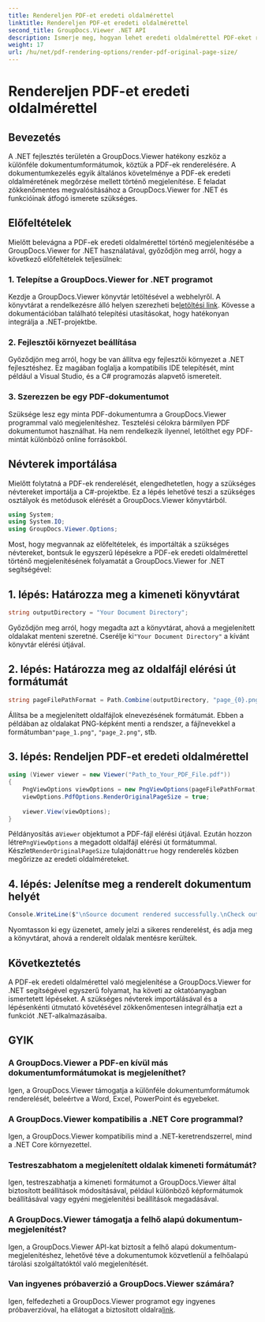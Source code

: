 ```yaml
---
title: Rendereljen PDF-et eredeti oldalmérettel
linktitle: Rendereljen PDF-et eredeti oldalmérettel
second_title: GroupDocs.Viewer .NET API
description: Ismerje meg, hogyan lehet eredeti oldalmérettel PDF-eket renderelni a GroupDocs.Viewer for .NET segítségével. Kövesse lépésről lépésre útmutatónkat, és zökkenőmentesen integrálja ezt a funkciót.
weight: 17
url: /hu/net/pdf-rendering-options/render-pdf-original-page-size/
---
```


# Rendereljen PDF-et eredeti oldalmérettel

## Bevezetés
A .NET fejlesztés területén a GroupDocs.Viewer hatékony eszköz a különféle dokumentumformátumok, köztük a PDF-ek renderelésére. A dokumentumkezelés egyik általános követelménye a PDF-ek eredeti oldalméretének megőrzése mellett történő megjelenítése. E feladat zökkenőmentes megvalósításához a GroupDocs.Viewer for .NET és funkcióinak átfogó ismerete szükséges.
## Előfeltételek
Mielőtt belevágna a PDF-ek eredeti oldalmérettel történő megjelenítésébe a GroupDocs.Viewer for .NET használatával, győződjön meg arról, hogy a következő előfeltételek teljesülnek:
### 1. Telepítse a GroupDocs.Viewer for .NET programot
 Kezdje a GroupDocs.Viewer könyvtár letöltésével a webhelyről. A könyvtárat a rendelkezésre álló helyen szerezheti be[letöltési link](https://releases.groupdocs.com/viewer/net/). Kövesse a dokumentációban található telepítési utasításokat, hogy hatékonyan integrálja a .NET-projektbe.
### 2. Fejlesztői környezet beállítása
Győződjön meg arról, hogy be van állítva egy fejlesztői környezet a .NET fejlesztéshez. Ez magában foglalja a kompatibilis IDE telepítését, mint például a Visual Studio, és a C# programozás alapvető ismereteit.
### 3. Szerezzen be egy PDF-dokumentumot
Szüksége lesz egy minta PDF-dokumentumra a GroupDocs.Viewer programmal való megjelenítéshez. Tesztelési célokra bármilyen PDF dokumentumot használhat. Ha nem rendelkezik ilyennel, letölthet egy PDF-mintát különböző online forrásokból.

## Névterek importálása
Mielőtt folytatná a PDF-ek renderelését, elengedhetetlen, hogy a szükséges névtereket importálja a C#-projektbe. Ez a lépés lehetővé teszi a szükséges osztályok és metódusok elérését a GroupDocs.Viewer könyvtárból.

```csharp
using System;
using System.IO;
using GroupDocs.Viewer.Options;
```

Most, hogy megvannak az előfeltételek, és importálták a szükséges névtereket, bontsuk le egyszerű lépésekre a PDF-ek eredeti oldalmérettel történő megjelenítésének folyamatát a GroupDocs.Viewer for .NET segítségével:
## 1. lépés: Határozza meg a kimeneti könyvtárat
```csharp
string outputDirectory = "Your Document Directory";
```
 Győződjön meg arról, hogy megadta azt a könyvtárat, ahová a megjelenített oldalakat menteni szeretné. Cserélje ki`"Your Document Directory"` a kívánt könyvtár elérési útjával.
## 2. lépés: Határozza meg az oldalfájl elérési út formátumát
```csharp
string pageFilePathFormat = Path.Combine(outputDirectory, "page_{0}.png");
```
Állítsa be a megjelenített oldalfájlok elnevezésének formátumát. Ebben a példában az oldalakat PNG-képként menti a rendszer, a fájlnevekkel a formátumban`"page_1.png"`, `"page_2.png"`, stb.
## 3. lépés: Rendeljen PDF-et eredeti oldalmérettel
```csharp
using (Viewer viewer = new Viewer("Path_to_Your_PDF_File.pdf"))
{
    PngViewOptions viewOptions = new PngViewOptions(pageFilePathFormat);
    viewOptions.PdfOptions.RenderOriginalPageSize = true;
    
    viewer.View(viewOptions);
}
```
 Példányosítás a`Viewer` objektumot a PDF-fájl elérési útjával. Ezután hozzon létre`PngViewOptions` a megadott oldalfájl elérési út formátummal. Készlet`RenderOriginalPageSize` tulajdonát`true` hogy renderelés közben megőrizze az eredeti oldalméreteket.
## 4. lépés: Jelenítse meg a renderelt dokumentum helyét
```csharp
Console.WriteLine($"\nSource document rendered successfully.\nCheck output in {outputDirectory}.");
```
Nyomtasson ki egy üzenetet, amely jelzi a sikeres renderelést, és adja meg a könyvtárat, ahová a renderelt oldalak mentésre kerültek.

## Következtetés
A PDF-ek eredeti oldalmérettel való megjelenítése a GroupDocs.Viewer for .NET segítségével egyszerű folyamat, ha követi az oktatóanyagban ismertetett lépéseket. A szükséges névterek importálásával és a lépésenkénti útmutató követésével zökkenőmentesen integrálhatja ezt a funkciót .NET-alkalmazásaiba.
## GYIK
### A GroupDocs.Viewer a PDF-en kívül más dokumentumformátumokat is megjeleníthet?
Igen, a GroupDocs.Viewer támogatja a különféle dokumentumformátumok renderelését, beleértve a Word, Excel, PowerPoint és egyebeket.
### A GroupDocs.Viewer kompatibilis a .NET Core programmal?
Igen, a GroupDocs.Viewer kompatibilis mind a .NET-keretrendszerrel, mind a .NET Core környezettel.
### Testreszabhatom a megjelenített oldalak kimeneti formátumát?
Igen, testreszabhatja a kimeneti formátumot a GroupDocs.Viewer által biztosított beállítások módosításával, például különböző képformátumok beállításával vagy egyéni megjelenítési beállítások megadásával.
### A GroupDocs.Viewer támogatja a felhő alapú dokumentum-megjelenítést?
Igen, a GroupDocs.Viewer API-kat biztosít a felhő alapú dokumentum-megjelenítéshez, lehetővé téve a dokumentumok közvetlenül a felhőalapú tárolási szolgáltatóktól való megjelenítését.
### Van ingyenes próbaverzió a GroupDocs.Viewer számára?
 Igen, felfedezheti a GroupDocs.Viewer programot egy ingyenes próbaverzióval, ha ellátogat a biztosított oldalra[link](https://releases.groupdocs.com/).